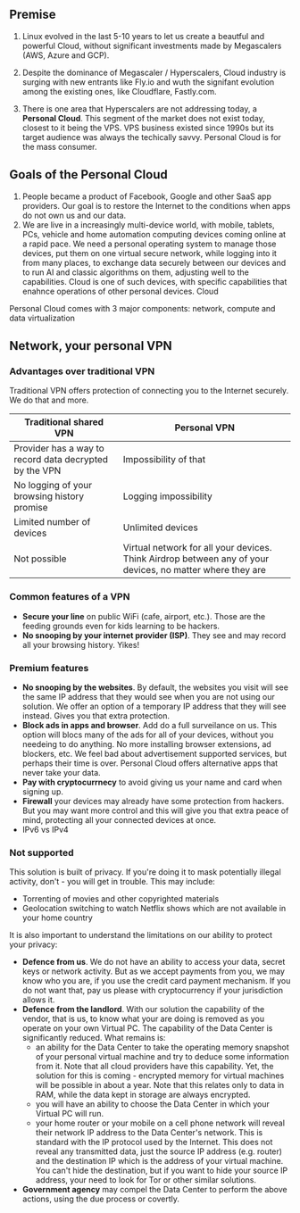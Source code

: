 ## Premise

1. Linux evolved in the last 5-10 years to let us create a beautful and powerful Cloud, without significant investments made by Megascalers (AWS, Azure and GCP).

1. Despite the dominance of Megascaler / Hyperscalers, Cloud industry is surging with new entrants like Fly.io and wuth the signifant evolution among the existing ones, like Cloudflare, Fastly.com.

1. There is one area that Hyperscalers are not addressing today, a **Personal Cloud**. 
This segment of the market does not exist today, closest to it being the VPS. VPS business existed since 1990s but its target audience was always the techically savvy. Personal Cloud is for the mass consumer.

## Goals of the Personal Cloud
1. People became a product of Facebook, Google and other SaaS app providers. Our goal is to restore the Internet to the conditions when apps do not own us and our data. 
2. We are live in a increasingly multi-device world, with mobile, tablets, PCs, vehicle and home automation computing devices coming online at a rapid pace. We need a personal operating system to manage those devices, put them on one virtual secure network, while logging into it from many places, to exchange data securely between our devices and to run AI and classic algorithms on them, adjusting well to the capabilities. Cloud is one of such devices, with specific capabilities that enahnce operations of other personal devices. Cloud 

Personal Cloud comes with 3 major components: network, compute and data virtualization

## Network, your personal VPN 

### Advantages over traditional VPN
Traditional VPN offers protection of connecting you to the Internet securely. We do that and more.

| Traditional shared VPN | Personal VPN |
| --- | --- |
| Provider has a way to record data decrypted by the VPN | Impossibility of that |
| No logging of your browsing history promise  | Logging impossibility |
| Limited number of devices | Unlimited devices |
| Not possible | Virtual network for all your devices. Think Airdrop between any of your devices, no matter where they are |

### Common features of a VPN

- **Secure your line** on public WiFi (cafe, airport, etc.). Those are the feeding grounds even for kids learning to be hackers.
- **No snooping by your internet provider (ISP)**. They see and may record all your browsing history. Yikes!

### Premium features

- **No snooping by the websites**. By default, the websites you visit will see the same IP address that they would see when you are not using our solution. We offer an option of a temporary IP address that they will see instead. Gives you that extra protection.
- **Block ads in apps and browser**. Add do a full surveilance on us. This option will blocs many of the ads for all of your devices, without you needeing to do anything. No more installing browser extensions, ad blockers, etc. We feel bad about advertisement supported services, but perhaps their time is over. Personal Cloud offers alternative apps that never take your data.
- **Pay with cryptocurrnecy** to avoid giving us your name and card when signing up.
- **Firewall** your devices may already have some protection from hackers. But you may want more control and this will give you that extra peace of mind, protecting all your connected devices at once.
- IPv6 vs IPv4

### Not supported
This solution is built of privacy. If you're doing it to mask potentially illegal activity, don't - you will get in trouble. This may include:

- Torrenting of movies and other copyrighted materials
- Geolocation switching to watch Netflix shows which are not available in your home country

It is also important to understand the limitations on our ability to protect your privacy:

- **Defence from us**. We do not have an ability to access your data, secret keys or network activity. But as we accept payments from you, we may know who you are, if you use the credit card payment mechanism. If you do not want that, pay us please with cryptocurrency if your jurisdiction allows it.
- **Defence from the landlord**. With our solution the capability of the vendor, that is us, to know what your are doing is removed as you operate on your own Virtual PC. The capability of the Data Center is significantly reduced. What remains is:
    - an ability for the Data Center to take the operating memory snapshot of your personal virtual machine and try to deduce some information from it. Note that all cloud providers have this capability. Yet, the solution for this is coming - encrypted memory for virtual machines will be possible in about a year. Note that this relates only to data in RAM, while the data kept in storage are always encrypted.
    - you will have an ability to choose the Data Center in which your Virtual PC will run.
    - your home router or your mobile on a cell phone network will reveal their network IP address to the Data Center's network. This is standard with the IP protocol used by the Internet. This does not reveal any transmitted data, just the source IP address (e.g. router) and the destination IP which is the address of your virtual machine. You can't hide the destination, but if you want to hide your source IP address, your need to look for Tor or other similar solutions. 
- **Government agency** may compel the Data Center to perform the above actions, using the due process or covertly.


